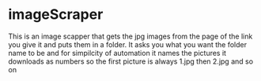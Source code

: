 # imageScraper
This is an image scapper that gets the jpg images from the page of the link you give it and puts them in a
folder. It asks you what you want the folder name to be and for simpilcity of automation it names the
pictures it downloads as numbers so the first picture is always 1.jpg then 2.jpg and so on

